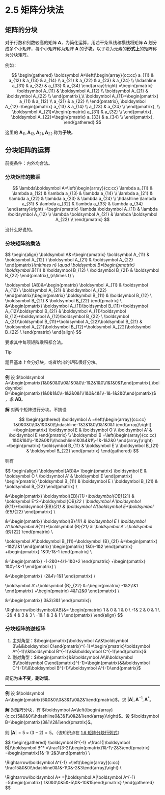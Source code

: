# 2.5 矩阵分块法

## 矩阵的分块

对于行数和列数较高的矩阵 $\boldsymbol A$，为简化运算，用若干条纵线和横线将矩阵 $\boldsymbol A$ 划分成多个小矩阵，每个小矩阵称为矩阵 $\boldsymbol A$ 的**子块**，以子块为元素的**形式上**的矩阵称为分块矩阵。

例如：

$$
\begin{gathered}
\boldsymbol A=\left(\begin{array}{cc:cc}
a_{11} & a_{12} & a_{13} & a_{14} \\
a_{21} & a_{22} & a_{23} & a_{24} \\
\hdashline
a_{31} & a_{32} & a_{33} & a_{34}
\end{array}\right)
=\begin{pmatrix}
\boldsymbol A_{11} & \boldsymbol A_{12} \\
\boldsymbol A_{21} & \boldsymbol A_{22} \\
\end{pmatrix},\\
\boldsymbol A_{11}=\begin{pmatrix}
a_{11} & a_{12} \\
a_{21} & a_{22} \\
\end{pmatrix},
\boldsymbol A_{12}=\begin{pmatrix}
a_{13} & a_{14} \\
a_{23} & a_{24} \\
\end{pmatrix}, \\
\boldsymbol A_{21}=\begin{pmatrix}
a_{31} & a_{32} \\
\end{pmatrix},
\boldsymbol A_{22}=\begin{pmatrix}
a_{33} & a_{34} \\
\end{pmatrix},
\end{gathered}
$$

这里的 $\boldsymbol A_{11},\boldsymbol A_{12},\boldsymbol A_{21},\boldsymbol A_{22}$ 称为**子块**。

## 分块矩阵的运算

前提条件：内外均合法。

### 分块矩阵的数乘

$$
\lambda\boldsymbol A=\left(\begin{array}{cc:cc}
\lambda a_{11} & \lambda a_{12} & \lambda a_{13} & \lambda a_{14} \\
\lambda a_{21} & \lambda a_{22} & \lambda a_{23} & \lambda a_{24} \\
\hdashline
\lambda a_{31} & \lambda a_{32} & \lambda a_{33} & \lambda a_{34}
\end{array}\right)
=\begin{pmatrix}
\lambda \boldsymbol A_{11} & \lambda \boldsymbol A_{12} \\
\lambda \boldsymbol A_{21} & \lambda \boldsymbol A_{22} \\
\end{pmatrix}
$$

没什么好说的。

### 分块矩阵的乘法

$$
\begin{align}
\boldsymbol A&=\begin{pmatrix}
\boldsymbol A_{11} & \boldsymbol A_{12} \\
\boldsymbol A_{21} & \boldsymbol A_{22}
\end{pmatrix}_{m\times n}
\quad
\boldsymbol B=\begin{pmatrix}
\boldsymbol B_{11} & \boldsymbol B_{12} \\
\boldsymbol B_{21} & \boldsymbol B_{22}
\end{pmatrix}_{n\times t} \\

\boldsymbol {AB}&=\begin{pmatrix}
\boldsymbol A_{11} & \boldsymbol A_{12} \\
\boldsymbol A_{21} & \boldsymbol A_{22}
\end{pmatrix}\begin{pmatrix}
\boldsymbol B_{11} & \boldsymbol B_{12} \\
\boldsymbol B_{21} & \boldsymbol B_{22}
\end{pmatrix} \\
&=\begin{pmatrix}
\boldsymbol A_{11}\boldsymbol B_{11}+\boldsymbol A_{12}\boldsymbol B_{21} &
\boldsymbol A_{11}\boldsymbol B_{12}+\boldsymbol A_{12}\boldsymbol B_{22} \\
\boldsymbol A_{21}\boldsymbol B_{11}+\boldsymbol A_{22}\boldsymbol B_{21} &
\boldsymbol A_{21}\boldsymbol B_{12}+\boldsymbol A_{22}\boldsymbol B_{22} \\
\end{pmatrix}
\end{align}
$$

要求其中每项矩阵乘积都合法。

> [!tip]
>
> 题目基本上会分好块，或者给出的矩阵很好分块。

---

**例** 设 $\boldsymbol A=\begin{pmatrix}1&0&0&0\\0&1&0&0\\-1&2&1&0\\1&1&0&1\end{pmatrix},\boldsymbol B=\begin{pmatrix}1&0&1&0\\-1&2&0&1\\1&0&4&1\\-1&-1&2&0\end{pmatrix}$，求 $\boldsymbol {AB}$。

**解** 对两个矩阵进行分块。不妨设

$$
\begin{gathered}
\boldsymbol A
=\left(\begin{array}{cc:cc}
1&0&0&0\\0&1&0&0\\\hdashline-1&2&1&0\\1&1&0&1
\end{array}\right)
=\begin{pmatrix}
\boldsymbol E & \boldsymbol O \\ \boldsymbol A' & \boldsymbol E
\end{pmatrix}
\\
\boldsymbol B
=\left(\begin{array}{cc:cc}
1&0&1&0\\-1&2&0&1\\\hdashline1&0&4&1\\-1&-1&2&0
\end{array}\right)
=\begin{pmatrix}
\boldsymbol B_{11} & \boldsymbol E \\ \boldsymbol B_{21} & \boldsymbol B_{22}
\end{pmatrix}
\end{gathered}
$$

则有

$$
\begin{align}
\boldsymbol{AB}&=
\begin{pmatrix}
\boldsymbol E & \boldsymbol O \\ \boldsymbol A' & \boldsymbol E
\end{pmatrix}
\begin{pmatrix}
\boldsymbol B_{11} & \boldsymbol E \\ \boldsymbol B_{21} & \boldsymbol B_{22}
\end{pmatrix} \\

&=\begin{pmatrix}
\boldsymbol{EB}_{11}+\boldsymbol{OB}_{21} &
\boldsymbol E^2+\boldsymbol{OB}_22 \\
\boldsymbol A'\boldsymbol B_{11}+\boldsymbol {EB}_{21} &
\boldsymbol A'\boldsymbol E+\boldsymbol {EB}_{22}
\end{pmatrix} \\

&=\begin{pmatrix}
\boldsymbol{B}_{11} & \boldsymbol E \\
\boldsymbol A'\boldsymbol B_{11}+\boldsymbol {B}_{21} &
\boldsymbol A'+\boldsymbol {B}_{22}
\end{pmatrix} \\


\boldsymbol A'\boldsymbol B_{11}+\boldsymbol {B}_{21}
&=\begin{pmatrix} -1&2\\1&1 \end{pmatrix}
\begin{pmatrix} 1&0\\-1&2 \end{pmatrix}
+\begin{pmatrix} 1&0\\-1&-1 \end{pmatrix} \\

&=\begin{pmatrix} -1-2&0+4\\1-1&0+2 \end{pmatrix}
+\begin{pmatrix} 1&0\\-1&-1 \end{pmatrix} \\

&=\begin{pmatrix} -2&4\\-1&1 \end{pmatrix} \\


\boldsymbol A'+\boldsymbol {B}_{22}
&=\begin{pmatrix} -1&2\\1&1 \end{pmatrix}
+\begin{pmatrix} 4&1\\2&0 \end{pmatrix} \\

&=\begin{pmatrix} 3&3\\3&1 \end{pmatrix}\\

\Rightarrow\boldsymbol{AB}&=
\begin{pmatrix}
1 & 0 & 1 & 0 \\
-1& 2 & 0 & 1 \\
-2& 4 & 3 & 3 \\
-1& 1 & 3 & 1 \\
\end{pmatrix}
\end{align}
$$

### 分块矩阵的逆矩阵

1. 主对角型：$\begin{pmatrix}\boldsymbol A\\&\boldsymbol B\\&&\boldsymbol C\end{pmatrix}^{-1}=\begin{pmatrix}\boldsymbol A^{-1}\\&\boldsymbol B^{-1}\\&&\boldsymbol C^{-1}\end{pmatrix}$
2. 副对角型：$\begin{pmatrix}&&\boldsymbol A\\&\boldsymbol B\\\boldsymbol C\end{pmatrix}^{-1}=\begin{pmatrix}&&\boldsymbol C^{-1}\\&\boldsymbol B^{-1}\\\boldsymbol A^{-1}\end{pmatrix}$

简记为**主不变，副对调**。

---

**例** 设 $\boldsymbol A=\begin{pmatrix}5&0&0\\0&3&1\\0&2&1\end{pmatrix}$，求 $|\boldsymbol A|,\boldsymbol A^{-1},\boldsymbol A^*$。

**解** 对矩阵分块，有 $\boldsymbol A=\left(\begin{array}{c:cc}5&0&0\\\hdashline0&3&1\\0&2&1\end{array}\right)$。设 $\boldsymbol B=\begin{pmatrix}3&1\\2&1\end{pmatrix}$。

则 $|\boldsymbol A|=5\times(3-2)=5$。（该知识点在 [1.6 矩阵分块行列式](../1%20行列式/1.6%20专题：行列式的计算#矩阵分块行列式)）

$$
\begin{gathered}
\boldsymbol B^{-1}
=\frac1{|\boldsymbol B|}\boldsymbol B^*
=\frac1{3-2}\begin{pmatrix}1&-1\\-2&3\end{pmatrix}
=\begin{pmatrix}1&-1\\-2&3\end{pmatrix} \\

\Rightarrow\boldsymbol A^{-1}
=\left(\begin{array}{c:cc}
\frac15&0&0\\\hdashline0&1&-1\\0&-2&3\end{array}\right) \\

\Rightarrow\boldsymbol A*
=|\boldsymbol A|\boldsymbol A^{-1}
=5\begin{pmatrix}
1&0&0\\0&5&-5\\0&-10&15\end{pmatrix}
\end{gathered}
$$
